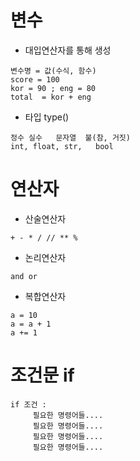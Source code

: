 # 변수
- 대입연산자를 통해 생성
```
변수명 = 값(수식, 함수)
score = 100
kor = 90 ; eng = 80
total  = kor + eng
```
- 타입  type()
```
정수 실수   문자열  불(참, 거짓)
int, float, str,   bool
```
# 연산자
 - 산술연산자
 ```
 + - * / // ** %
 ```
 - 논리연산자
 ```
 and or
 ```
 - 복합연산자
 ```
 a = 10
 a = a + 1
 a += 1
 ```
 # 조건문 if
 ```
 if 조건 :
      필요한 명령어들....
      필요한 명령어들....
      필요한 명령어들....
      필요한 명령어들....
```           
